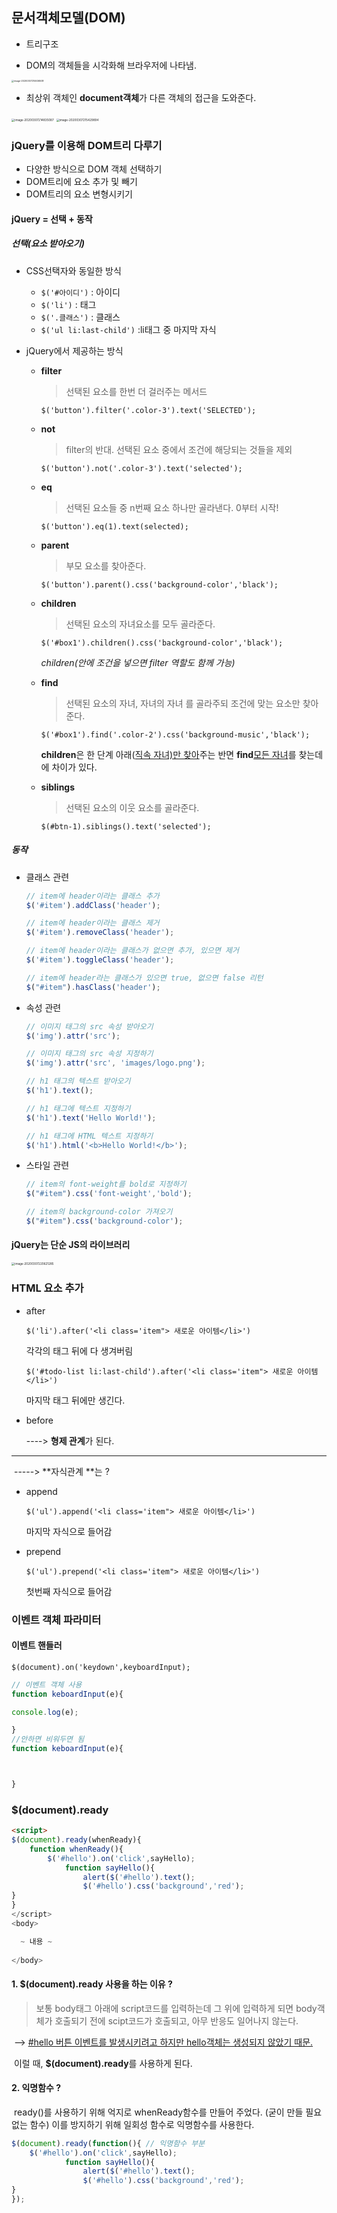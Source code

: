 ## 문서객체모델(DOM)

- 트리구조

- DOM의 객체들을 시각화해 브라우저에 나타냄.

<img src="DOM.assets/image-20200307214636508.png" alt="image-20200307214636508" style="zoom: 25%;" />



- 최상위 객체인 **document객체**가 다른 객체의 접근을 도와준다.

<img src="DOM.assets/image-20200307214835087.png" alt="image-20200307214835087" style="zoom: 33%;" />





<img src="DOM.assets/image-20200307215429894.png" alt="image-20200307215429894" style="zoom: 33%;" />

### jQuery를 이용해 DOM트리 다루기

- 다양한 방식으로 DOM 객체 선택하기
- DOM트리에 요소 추가 및 빼기
- DOM트리의 요소 변형시키기

#### jQuery = 선택 + 동작



##### 		선택(요소 받아오기)

- CSS선택자와 동일한 방식
  - `$('#아이디')` : 아이디
  - `$('li')` : 태그
  - `$('.클래스')` : 클래스
  - `$('ul li:last-child')` :li태그 중 마지막 자식



- jQuery에서 제공하는 방식

  - **filter**

    > 선택된 요소를 한번 더 걸러주는 메서드

    `$('button').filter('.color-3').text('SELECTED');`

  - **not**

    > filter의 반대. 선택된 요소 중에서 조건에 해당되는 것들을 제외

    `$('button').not('.color-3').text('selected');`

  - **eq**

    > 선택된 요소들 중 n번째 요소 하나만 골라낸다. 0부터 시작!

    `$('button').eq(1).text(selected);`

  - **parent**

    > 부모 요소를 찾아준다.

    `$('button').parent().css('background-color','black');`

  - **children**

    > 선택된 요소의 자녀요소를 모두 골라준다.

    `$('#box1').children().css('background-color','black');`

    *children(안에 조건을 넣으면 filter 역할도 함께 가능)*

  - **find**

    > 선택된 요소의 자녀, 자녀의 자녀 를 골라주되 조건에 맞는 요소만 찾아준다.

    `$('#box1').find('.color-2').css('background-music','black');`

    **children**은 한 단계 아래(<u>직속 자녀)만 찾아</u>주는 반면 **find**<u>모든 자녀</u>를 찾는데에 차이가 있다.

  - **siblings**

    > 선택된 요소의 이웃 요소를 골라준다.

    `$(#btn-1).siblings().text('selected');`

    

##### 동작

- 클래스 관련

  ```javascript
  // item에 header이라는 클래스 추가
  $('#item').addClass('header');
  
  // item에 header이라는 클래스 제거
  $('#item').removeClass('header');
  
  // item에 header이라는 클래스가 없으면 추가, 있으면 제거
  $('#item').toggleClass('header');
  
  // item에 header라는 클래스가 있으면 true, 없으면 false 리턴
  $("#item").hasClass('header');
  ```

- 속성 관련

  ```javascript
  // 이미지 태그의 src 속성 받아오기
  $('img').attr('src');
  
  // 이미지 태그의 src 속성 지정하기
  $('img').attr('src', 'images/logo.png');
  
  // h1 태그의 텍스트 받아오기
  $('h1').text();
  
  // h1 태그에 텍스트 지정하기
  $('h1').text('Hello World!');
  
  // h1 태그에 HTML 텍스트 지정하기
  $('h1').html('<b>Hello World!</b>');
  ```

- 스타일 관련

  ```javascript
  // item의 font-weight를 bold로 지정하기
  $("#item").css('font-weight','bold');
  
  // item의 background-color 가져오기
  $("#item").css('background-color');
  ```

  



#### jQuery는 단순 JS의 라이브러리

<img src="DOM.assets/image-20200307220621285.png" alt="image-20200307220621285" style="zoom:33%;" />





### HTML 요소 추가

- after

  `$('li').after('<li class='item"> 새로운 아이템</li>')`

  각각의 태그 뒤에 다 생겨버림

  

  `$('#todo-list li:last-child').after('<li class='item"> 새로운 아이템</li>')`

  마지막 태그 뒤에만 생긴다.

- before

  ----> **형제 관계**가 된다.

---

​		-----> **자식관계 **는 ?

- append 

  `$('ul').append('<li class='item"> 새로운 아이템</li>')`

  마지막 자식으로 들어감

  

- prepend

  `$('ul').prepend('<li class='item"> 새로운 아이템</li>')`

  첫번째 자식으로 들어감



### 이벤트 객체 파라미터

#### 이벤트 핸들러

`$(document).on('keydown',keyboardInput);`

```javascript
// 이벤트 객체 사용
function keboardInput(e){

console.log(e);

}
//안하면 비워두면 됨
function keboardInput(e){



}
```



### $(document).ready

```html
<script>
$(document).ready(whenReady){
	function whenReady(){
		$('#hello').on('click',sayHello);
			function sayHello(){
				alert($('#hello').text();
				$('#hello').css('background','red');
}
}
</script>
<body>

  ~ 내용 ~
  
</body>
```

#### 1. $(document).ready 사용을 하는 이유 ? 

>  보통 body태그 아래에 script코드를 입력하는데 그 위에 입력하게 되면 body객체가 호출되기 전에 scipt코드가 호출되고, 아무 반응도 일어나지 않는다.

​		--> <u>#hello 버튼 이벤트를 발생시키려고 하지만 hello객체는 생성되지 않았기 때문.</u>

​			이럴 때, **$(document).ready**를 사용하게 된다.

#### 2. 익명함수 ?

​	ready()를 사용하기 위해 억지로 whenReady함수를 만들어 주었다. (굳이 만들 필요 없는 함수) 이를 방지하기 위해 일회성 함수로 익명함수를 사용한다.

```javascript
$(document).ready(function(){ // 익명함수 부분
  	$('#hello').on('click',sayHello);
			function sayHello(){
				alert($('#hello').text();
				$('#hello').css('background','red');
}
});
```











